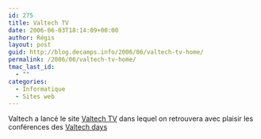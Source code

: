```yaml
---
id: 275
title: Valtech TV
date: 2006-06-03T18:14:09+00:00
author: Régis
layout: post
guid: http://blog.decamps.info/2006/06/valtech-tv-home/
permalink: /2006/06/valtech-tv-home/
tmac_last_id:
  - ""
categories:
  - Informatique
  - Sites web
---
```

Valtech a lancé le site [Valtech TV](http://www.valtech-tv.com/) dans lequel on retrouvera avec plaisir les conférences des [Valtech days](http://blog.decamps.info/2006/03/valtech-day-1/)